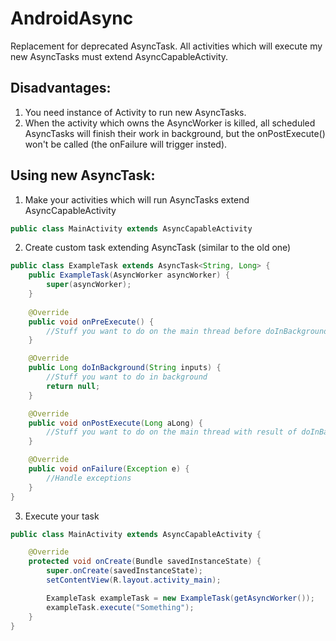 # AndroidAsync
Replacement for deprecated AsyncTask. All activities which will execute my new AsyncTasks must extend AsyncCapableActivity.

## Disadvantages:
1) You need instance of Activity to run new AsyncTasks.
2) When the activity which owns the AsyncWorker is killed, all scheduled AsyncTasks will finish their work in background, but the onPostExecute() won't be called (the onFailure will trigger insted).

## Using new AsyncTask:
1) Make your activities which will run AsyncTasks extend AsyncCapableActivity

```java
public class MainActivity extends AsyncCapableActivity
```

2) Create custom task extending AsyncTask (similar to the old one)

```java
public class ExampleTask extends AsyncTask<String, Long> {
    public ExampleTask(AsyncWorker asyncWorker) {
        super(asyncWorker);
    }
    
    @Override
    public void onPreExecute() {
        //Stuff you want to do on the main thread before doInBackground();
    }

    @Override
    public Long doInBackground(String inputs) {
        //Stuff you want to do in background
        return null;
    }

    @Override
    public void onPostExecute(Long aLong) {
        //Stuff you want to do on the main thread with result of doInBackground();
    }

    @Override
    public void onFailure(Exception e) {
        //Handle exceptions
    }
}
```

3) Execute your task

```java
public class MainActivity extends AsyncCapableActivity {

    @Override
    protected void onCreate(Bundle savedInstanceState) {
        super.onCreate(savedInstanceState);
        setContentView(R.layout.activity_main);

        ExampleTask exampleTask = new ExampleTask(getAsyncWorker());
        exampleTask.execute("Something");
    }
}
```
